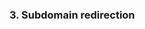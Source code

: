 <!-- usedin: [ _legacy_docker/deployment/configure-dns.md, _maestro/Deployment/configure-dns.md, _node/deployment/configure-dns.md, _rails/deployment/configure-dns.md, _skycap/deployment/configure-dns.md] -->


### 3. Subdomain redirection




